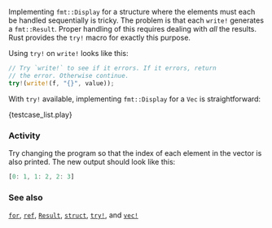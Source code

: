 Implementing `fmt::Display` for a structure where the elements must each be
handled sequentially is tricky. The problem is that each `write!` generates a
`fmt::Result`. Proper handling of this requires dealing with *all* the
results. Rust provides the `try!` macro for exactly this purpose.

Using `try!` on `write!` looks like this:

```rust
// Try `write!` to see if it errors. If it errors, return
// the error. Otherwise continue.
try!(write!(f, "{}", value));
```

With `try!` available, implementing `fmt::Display` for a `Vec` is
straightforward:

{testcase_list.play}

### Activity

Try changing the program so that the index of each element in the vector is also printed. The new output should look like this:

```rust
[0: 1, 1: 2, 2: 3]
```


### See also

[`for`][for], [`ref`][ref], [`Result`][result], [`struct`][struct],
[`try!`][try], and [`vec!`][vec]

[for]: /flow_control/for.html
[result]: /std/result.html
[ref]: /scope/borrow/ref.html
[struct]: /custom_types/structs.html
[try]: /std/result/try.html
[vec]: /std/vec.html
